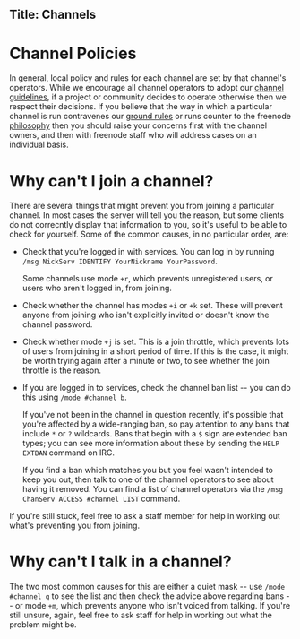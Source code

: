 Title: Channels
---

Channel Policies
================

In general, local policy and rules for each channel are set by that channel's operators. While we encourage all channel operators to adopt our [channel
guidelines](/pages/changuide), if a project or community decides to operate otherwise then we respect their decisions. If you believe that the way in which a
particular channel is run contravenes our [ground rules](/pages/policies) or runs counter to the freenode [philosophy](/pages/philosophy) then you should raise
your concerns first with the channel owners, and then with freenode staff who will address cases on an individual basis.

Why can't I join a channel?
===========================

There are several things that might prevent you from joining a particular channel. In most cases the server will tell you the reason, but some clients do not
correcntly display that information to you, so it's useful to be able to check for yourself. Some of the common causes, in no particular order, are:

 * Check that you're logged in with services. You can log in by running `/msg NickServ IDENTIFY YourNickname YourPassword`.

   Some channels use mode `+r`, which prevents unregistered users, or users who aren't logged in, from joining.
 * Check whether the channel has modes `+i` or `+k` set. These will prevent anyone from joining who isn't explicitly invited or doesn't know the channel password.
 * Check whether mode `+j` is set. This is a join throttle, which prevents lots of users from joining in a short period of time. If this is the case, it might
   be worth trying again after a minute or two, to see whether the join throttle is the reason.
 * If you are logged in to services, check the channel ban list -- you can do this using `/mode #channel b`.

   If you've not been in the channel in question recently, it's possible that you're affected by a wide-ranging ban, so pay attention to any bans that include
   `*` or `?` wildcards. Bans that begin with a `$` sign are extended ban types; you can see more information about these by sending the `HELP EXTBAN` command
   on IRC.

   If you find a ban which matches you but you feel wasn't intended to keep you out, then talk to one of the channel operators to see about having it removed.
   You can find a list of channel operators via the `/msg ChanServ ACCESS #channel LIST` command.

If you're still stuck, feel free to ask a staff member for help in working out what's preventing you from joining.


Why can't I talk in a channel?
==============================

The two most common causes for this are either a quiet mask -- use `/mode #channel q` to see the list and then check the advice above regarding bans -- or mode
`+m`, which prevents anyone who isn't voiced from talking. If you're still unsure, again, feel free to ask staff for help in working out what the problem might
be.


